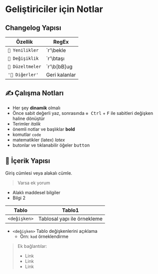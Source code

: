 # Geliştiriciler için Notlar

## Changelog Yapısı

| Özellik          | RegEx                                                                                                                                              |
| ---------------- | -------------------------------------------------------------------------------------------------------------------------------------------------- |
| `🚀 Yenilikler`  | `r'\bekle|\boluş|(\byeni )|\b[cC]reate|\barttır|\bartır'`                                                                                          |
| `🌌 Değişiklik`  | `r'\btaşı|\bdeğiş|\b[uU]pdate|\bgüncel|\byenile|\bdönül|\bgeç|\bkoyu|\byapılan|\b[rR]evert|\b[gG]eri|\balındı|\baktar|\byenile|(\bevril)|\bgetir'` |
| `🗽 Düzeltmeler` | `r'\b[bB]ug|\bdüzen|\bdüzelt|\bgider|\bkalk|\b[kK]aldır|\bayrıl|\b[dD]elete'`                                                                      |
| `'📡 Diğerler'`  | Geri kalanlar                                                                                                                                      |

## ✍ Çalışma Notları

- Her şey **dinamik** olmalı
- Önce sabit değerli yaz, sonrasında <kbd>✲ Ctrl</kbd> + <kbd>F</kbd> ile sabitleri değişken haline dönüştür
- Terimler _italik_
- önemli notlar ve başlıklar **bold**
- komutlar `code`
- matematikler (latex) $latex$
- butonlar ve tıklanabilir öğeler <kbd>button</kbd>

## 📑 İçerik Yapısı

Giriş cümlesi veya alakalı cümle.

> Varsa ek yorum

- Alaklı maddesel bilgiler
- Bilgi 2

| Tablo        | Tablo1                      |
| ------------ | --------------------------- |
| `<değişken>` | Tablosal yapı ile örnekleme |

- `<değişken>` Tablo değişkenlerini açıklama
  - Örn: `kod` örneklendirme

> Ek bağlantılar:
>
> - Link
> - Link
> - Link
